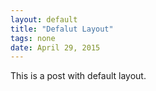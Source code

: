 ```yaml
---
layout: default
title: "Defalut Layout"
tags: none
date: April 29, 2015
---
```


This is a post with default layout.

